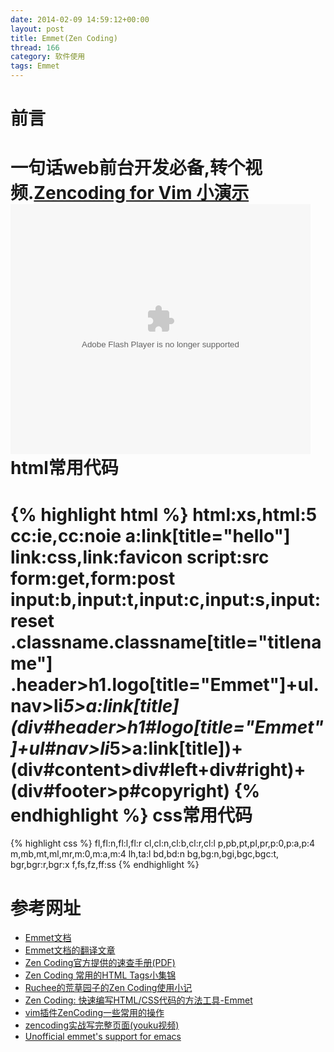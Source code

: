 ```yaml
---
date: 2014-02-09 14:59:12+00:00
layout: post
title: Emmet(Zen Coding)
thread: 166
category: 软件使用
tags: Emmet 
---
```

前言
=============
一句话web前台开发必备,转个视频.[Zencoding for Vim 小演示](http://v.youku.com/v_show/id_XMTYyNTM0OTg4.html)
<embed src="http://player.youku.com/player.php/sid/XMTYyNTM0OTg4/v.swf" allowFullScreen="true" quality="high" width="480" height="400" align="middle" allowScriptAccess="always" type="application/x-shockwave-flash"></embed>
html常用代码
=============
{% highlight html %}
html:xs,html:5
cc:ie,cc:noie
a:link[title="hello"]
link:css,link:favicon
script:src
form:get,form:post
input:b,input:t,input:c,input:s,input:reset
.classname.classname[title="titlename"]
.header>h1.logo[title="Emmet"]+ul.nav>li*5>a:link[title]
(div#header>h1#logo[title="Emmet"]+ul#nav>li*5>a:link[title])+\
(div#content>div#left+div#right)+(div#footer>p#copyright)
{% endhighlight %}
css常用代码
=============
{% highlight css %}
fl,fl:n,fl:l,fl:r
cl,cl:n,cl:b,cl:r,cl:l
p,pb,pt,pl,pr,p:0,p:a,p:4
m,mb,mt,ml,mr,m:0,m:a,m:4
lh,ta:l
bd,bd:n
bg,bg:n,bgi,bgc,bgc:t,
bgr,bgr:r,bgr:x
f,fs,fz,ff:ss
{% endhighlight %}

参考网址
=============
* [Emmet文档](http://docs.emmet.io/)
* [Emmet文档的翻译文章](http://www.cnblogs.com/matchless/tag/zencoding/)
* [Zen Coding官方提供的速查手册(PDF)](http://zen-coding.googlecode.com/files/ZenCodingCheatSheet.pdf)
* [Zen Coding 常用的HTML Tags小集锦](http://blog.yanwen.org/archives/840.html)
* [Ruchee的荒草园子的Zen Coding使用小记](http://www.ruchee.com/code/linux/vim/zencoding.html)
* [Zen Coding: 快速编写HTML/CSS代码的方法工具-Emmet](http://www.qingdou.me/876.html)
* [vim插件ZenCoding一些常用的操作](http://nootn.com/blog/tag/ZenCoding/)
* [zencoding实战写完整页面(youku视频)](http://v.youku.com/v_show/id_XMzk1MzUyOTU2.html)
* [Unofficial emmet's support for emacs](https://github.com/smihica/emmet-mode)
